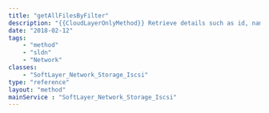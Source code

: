 ```yaml
---
title: "getAllFilesByFilter"
description: "{{CloudLayerOnlyMethod}} Retrieve details such as id, name, size, create date for all files matching the filter's criteria in a Storage account's root directory. This does not download file content. "
date: "2018-02-12"
tags:
    - "method"
    - "sldn"
    - "Network"
classes:
    - "SoftLayer_Network_Storage_Iscsi"
type: "reference"
layout: "method"
mainService : "SoftLayer_Network_Storage_Iscsi"
---
```

